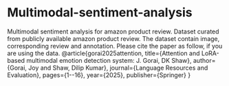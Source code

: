 # Multimodal-sentiment-analysis
Multimodal sentiment analysis for amazon product review.
Dataset curated from publicly available amazon product review.
The dataset contain image, corresponding review and annotation.
Please cite the paper as follow, if you are using the data.
@article{gorai2025attention,
  title={Attention and LoRA-based multimodal emotion detection system: J. Gorai, DK Shaw},
  author={Gorai, Joy and Shaw, Dilip Kumar},
  journal={Language Resources and Evaluation},
  pages={1--16},
  year={2025},
  publisher={Springer}
}
